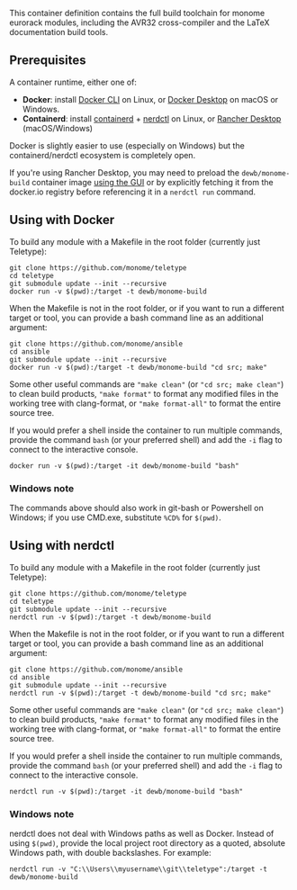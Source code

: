 
This container definition contains the full build toolchain for monome eurorack modules, including 
the AVR32 cross-compiler and the LaTeX documentation build tools.


## Prerequisites

A container runtime, either one of:
- **Docker**: install [Docker CLI](https://www.digitalocean.com/community/tutorials/how-to-install-and-use-docker-on-ubuntu-22-04) on Linux, or [Docker Desktop](https://www.docker.com/products/docker-desktop/) on macOS or Windows.
- **Containerd**: install [containerd](https://github.com/containerd/containerd/blob/main/docs/getting-started.md) + [nerdctl](https://github.com/containerd/nerdctl) on Linux, or [Rancher Desktop](https://docs.rancherdesktop.io/getting-started/installation) (macOS/Windows)

Docker is slightly easier to use (especially on Windows) but the containerd/nerdctl ecosystem is completely open.

If you're using Rancher Desktop, you may need to preload the `dewb/monome-build` container image [using the GUI](https://docs.rancherdesktop.io/ui/images) or by explicitly fetching it from the docker.io registry before referencing it in a `nerdctl run` command.

## Using with Docker

To build any module with a Makefile in the root folder (currently just Teletype):

```
git clone https://github.com/monome/teletype
cd teletype
git submodule update --init --recursive
docker run -v $(pwd):/target -t dewb/monome-build 
```

When the Makefile is not in the root folder, or if you want to run a different target or tool, you can provide a bash command line as an additional argument:

```
git clone https://github.com/monome/ansible
cd ansible
git submodule update --init --recursive
docker run -v $(pwd):/target -t dewb/monome-build "cd src; make"
```

Some other useful commands are `"make clean"` (or `"cd src; make clean"`) to clean build products, `"make format"` to format any modified files in the working tree with clang-format, or `"make format-all"` to format the entire source tree.

If you would prefer a shell inside the container to run multiple commands, provide the command `bash` (or your preferred shell) and add the `-i` flag to connect to the interactive console.

```
docker run -v $(pwd):/target -it dewb/monome-build "bash"
```

### Windows note

The commands above should also work in git-bash or Powershell on Windows; if you use CMD.exe, substitute `%CD%` for `$(pwd)`.

## Using with nerdctl

To build any module with a Makefile in the root folder (currently just Teletype):

```
git clone https://github.com/monome/teletype
cd teletype
git submodule update --init --recursive
nerdctl run -v $(pwd):/target -t dewb/monome-build 
```

When the Makefile is not in the root folder, or if you want to run a different target or tool, you can provide a bash command line as an additional argument:

```
git clone https://github.com/monome/ansible
cd ansible
git submodule update --init --recursive
nerdctl run -v $(pwd):/target -t dewb/monome-build "cd src; make"
```

Some other useful commands are `"make clean"` (or `"cd src; make clean"`) to clean build products, `"make format"` to format any modified files in the working tree with clang-format, or `"make format-all"` to format the entire source tree.

If you would prefer a shell inside the container to run multiple commands, provide the command `bash` (or your preferred shell) and add the `-i` flag to connect to the interactive console.

```
nerdctl run -v $(pwd):/target -it dewb/monome-build "bash"
```

### Windows note

nerdctl does not deal with Windows paths as well as Docker. Instead of using `$(pwd)`, provide the local project root directory as a quoted, absolute Windows path, with double backslashes. For example:

```
nerdctl run -v "C:\\Users\\myusername\\git\\teletype":/target -t dewb/monome-build
```